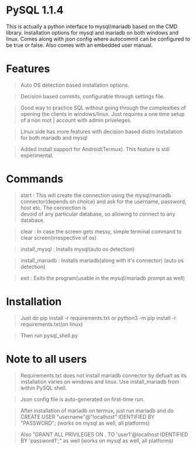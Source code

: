 # PySQL 1.1.4
This is actually a python interface to mysql/mariadb based on the CMD library. Installation options for mysql and mariadb on both windows and linux. Comes along with json config where autocommit can be configured to be true or false. Also comes with an embedded user manual.

# Features
 >Auto OS detection based installation options.
 
 >Decision based commits, configurable through settings file.
 
 
 >Good way to practice SQL without going through the complexities of opening the clients in windows/linux. Just requires a one time setup of a non root       |         account with admin priveleges.
 
 
 >Linux side has more features with decision based distro installation for both mariadb and mysql
 
 >Added install support for Android(Termux). This feature is still experimental.

# Commands
 >start : This will create the connection using the mysql/mariadb connector(depends on choice) and ask for the username, password, host etc. The connection is       
          devoid of any particular database, so allowing to connect to any database.
          
 
 >clear : In case the screen gets messy, simple terminal command to clear screen(irrespective of os)
 
 
 >install_mysql : Installs mysql(auto os detection)
 
 >install_mariadb : Installs mariadb(along with it's connector) (auto os detection)

 >exit : Exits the program(usable in the mysql/mariadb prompt as well)



# Installation 
 >Just do pip install -r requirements.txt or python3 -m pip install -r requirements.txt(on linux)
 
 >Then run pysql_shell.py


# Note to all users 
 >Requirements.txt does not install mariadb connector by defualt as its installation varies on windows and linux. Use install_mariadb from within PySQL shell.
 
 >Json config file is auto-generated on first-time run.

 >After installation of mariadb on termux, just run mariadb and do CREATE USER "username"@"localhost" IDENTIFIED BY "PASSWORD"; (works on mysql as well, all            platforms)

 >Also "GRANT ALL PRIVILEGES ON *.* TO 'user1'@localhost IDENTIFIED BY 'password1';" as well (works on mysql as well, all platforms)


